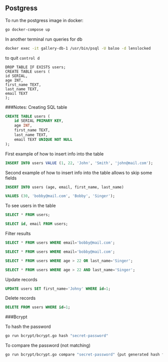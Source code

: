 ## Postgress
To run the postgress image in docker:
```bash
go docker-compose up
```
In another terminal run queries for db
```bash
docker exec -it gallery-db-1 /usr/bin/psql -U baloo -d lenslocked
```
to quit `control d`


`DROP TABLE IF EXISTS users;` <br>
`CREATE TABLE users (` <br>
`id SERIAL,` <br>
`age INT,` <br>
`first_name TEXT,` <br>
`last_name TEXT,` <br>
`email TEXT` <br>
`);` <br>


###Notes:
Creating SQL table
```sql
CREATE TABLE users (
    id SERIAL PRIMARY KEY,
    age INT,
    first_name TEXT,
    last_name TEXT,
    email TEXT UNIQUE NOT NULL
);
```

First example of how to insert info into the table
```sql
INSERT INTO users VALUE (1, 22, 'John', 'Smith', 'john@mail.com');
```

Second example of how to insert info into the table allows to skip some fields
```sql
INSERT INTO users (age, email, first_name, last_name)
```
```sql
VALUES (30, 'bobby@mail.com', 'Bobby', 'Singer');
```

To see users in the table
```sql
SELECT * FROM users;
```

```sql
SELECT id, email FROM users;
```

Filter results
```sql
SELECT * FROM users WHERE email='bobby@mail.com';
```

```sql
SELECT * FROM users WHERE email='bobby@mail.com';
```

```sql
SELECT * FROM users WHERE age > 22 OR last_name='Singer';
```

```sql
SELECT * FROM users WHERE age > 22 AND last_name='Singer';
```


Update records
```sql
UPDATE users SET first_name='Johny' WHERE id=1;
```

Delete records
```sql
DELETE FROM users WHERE id=1;
```


###Bcrypt

To hash the password
```bash
go run bcrypt/bcrypt.go hash "secret-password"
```

To compare the password (not matching)
```bash
go run bcrypt/bcrypt.go compare "secret-password" {put generated hash from previous command here in single quotes}
```
